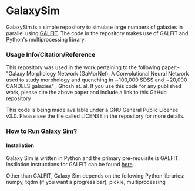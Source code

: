 # GalaxySim

GalaxySim is a simple repository to simulate large numbers of galaxies in parallel using [GALFIT](https://users.obs.carnegiescience.edu/peng/work/galfit/galfit.html). The code in the repository makes use of GALFIT and Python's multiprocessing library.

### Usage Info/Citation/Reference
This repository was used in the work pertaining to the following paper:-
"Galaxy Morphology Network (GaMorNet):  A Convolutional Neural Network used to study morphology and quenching in ∼100,000 SDSS and ∼20,000 CANDELS galaxies" , Ghosh et. al.
If you use this code for any published work, please cite the above paper and include a link to this GitHub repository

This code is being made available under a GNU General Public License v3.0. Please see the file called LICENSE in the repository for more details.


### How to Run Galaxy Sim?

#### Installation
Galaxy Sim is written in Python and the primary pre-requisite is GALFIT. Instllation instructions for GALFIT can be found [here](https://users.obs.carnegiescience.edu/peng/work/galfit/galfit.html). 

Other than GALFIT, Galaxy Sim depends on the following Python libraries:- numpy, tqdm (if you want a progress bar), pickle, multiprocessing


